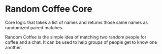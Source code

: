# Random Coffee Core
Core logic that takes a list of names and returns those same names as randomized paired matches.


Random Coffee is the simple idea of matching two random people for coffee and a chat.  It can be used to help groups of people get to know one another.

